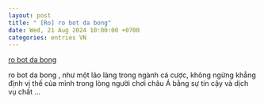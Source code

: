 ```yaml
---
layout: post
title: " [Ro] ro bot da bong"
date: Wed, 21 Aug 2024 10:00:00 +0700
categories: entries VN
---
```

[ro bot da bong](https://www.bienphong.com.vn/apk/ro-bot-da-bong/)

ro bot da bong , như một lão làng trong ngành cá cược, không ngừng khẳng định vị thế của mình trong lòng người chơi châu Á bằng sự tin cậy và dịch vụ chất ...

